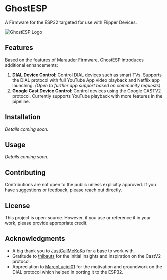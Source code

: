 # GhostESP

A Firmware for the ESP32 targeted for use with Flipper Devices.

![GhostESP Logo](path_to_your_logo.png)

## Features

Based on the features of [Marauder Firmware](https://github.com/justcallmekoko/ESP32Marauder), GhostESP introduces additional enhancements:

1. **DIAL Device Control**: Control DIAL devices such as smart TVs. Supports the DIAL protocol with full YouTube App video playback and Netflix app launching. *(Open to further app support based on community requests)*.
2. **Google Cast Device Control**: Control devices using the Google CASTV2 protocol. Currently supports YouTube playback with more features in the pipeline.

## Installation

*Details coming soon.*

## Usage

*Details coming soon.*

## Contributing

Contributions are not open to the public unless explicitly approved. If you have suggestions or feedback, please reach out directly.

## License

This project is open-source. However, if you use or reference it in your work, please provide appropriate credit.

## Acknowledgments

- A big thank you to [JustCallMeKoKo](https://github.com/justcallmekoko/ESP32Marauder) for a base to work with.
- Gratitude to [thibauts](https://github.com/thibauts/node-castv2-client) for the initial insights and inspiration on the CastV2 protocol.
- Appreciation to [MarcoLucidi01](https://github.com/MarcoLucidi01/ytcast/tree/master/dial) for the motivation and groundwork on the DIAL protocol which helped in porting it to the ESP32.
